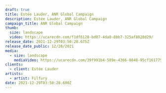 ```yaml
---
draft: true
title: Estée Lauder, ANR Global Campaign
description: Estée Lauder, ANR Global Campaign
campaign_title: ANR Global Campaign
thumb:
  size: landscape
  video: https://ucarecdn.com/f1df6128-bd07-4da8-8bb7-325af8828d29/
release_date: 2021-12-29T03:50:28.675Z
release_date_public: 12/28/2021
media:
  - size: landscape
    mediaVideo: https://ucarecdn.com/39f991b4-589e-4366-8848-95cf1617757d/
clients:
  - client: Estée Lauder
artists:
  - artist: Filfury
date: 2021-12-29T03:50:28.690Z
---
```

